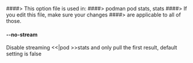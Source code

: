 ####> This option file is used in:
####>   podman pod stats, stats
####> If you edit this file, make sure your changes
####> are applicable to all of those.
#### **--no-stream**

Disable streaming <<|pod >>stats and only pull the first result, default setting is false
